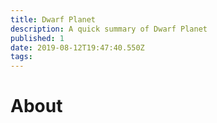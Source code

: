 ```yaml
---
title: Dwarf Planet
description: A quick summary of Dwarf Planet
published: 1
date: 2019-08-12T19:47:40.550Z
tags: 
---
```


# About